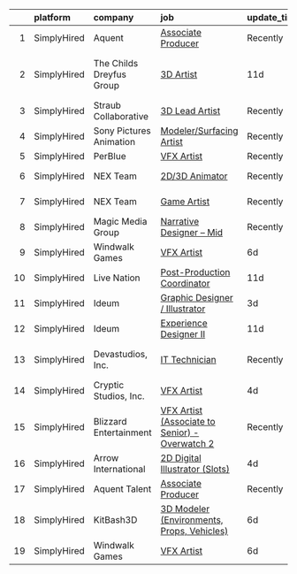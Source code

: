 

|    | platform    | company                  | job                                                                                                                                                     | update_time   | location                          |
|---:|:------------|:-------------------------|:--------------------------------------------------------------------------------------------------------------------------------------------------------|:--------------|:----------------------------------|
|  1 | SimplyHired | Aquent                   | [Associate Producer](https://www.simplyhired.com/job/grfBPhcFiNSbtXvgxj5FDzB3Brs3OmhAWMYw-RAgsCRt_dV1V9zeRQ?q=vfx+designer)                             | Recently      | Cupertino, CA                     |
|  2 | SimplyHired | The Childs Dreyfus Group | [3D Artist](https://www.simplyhired.com/job/hS8dFT_i9hbvPROdRP4Fgjn69WB5LdgdrT8TjTprCrtuz1zBDaA7Gw?q=vfx+designer)                                      | 11d           | California City, CA +16 locations |
|  3 | SimplyHired | Straub Collaborative     | [3D Lead Artist](https://www.simplyhired.com/job/oajsZy8wtmR9iP3wMtttISCS7viAvsr0ilPj1czPqU1jsRMzRgquLg?q=vfx+designer)                                 | Recently      | Remote                            |
|  4 | SimplyHired | Sony Pictures Animation  | [Modeler/Surfacing Artist](https://www.simplyhired.com/job/DDM4XjTvUshTzPz9NGXi6WBTczwDvx6-8pRwK4_2T19DCSk6sXnopw?q=vfx+designer)                       | Recently      | Culver City, CA                   |
|  5 | SimplyHired | PerBlue                  | [VFX Artist](https://www.simplyhired.com/job/jr_wo6bkcEQtgXhXt5XDJi8-YxVS2pqRMiSy4f7qmipHH9PvzWDSJA?q=vfx+designer)                                     | Recently      | Remote                            |
|  6 | SimplyHired | NEX Team                 | [2D/3D Animator](https://www.simplyhired.com/job/S5M69fHPCTwjw0slKw9ja641Fx0mv-HUJQdFGfuuPiL2_yo0QpbMJQ?q=vfx+designer)                                 | Recently      | San Jose, CA                      |
|  7 | SimplyHired | NEX Team                 | [Game Artist](https://www.simplyhired.com/job/iVkoAAMN1edBhgoQM66yQmgz4Y8e1psB7T-iOLVmv2-MQxpbwRq6-g?q=vfx+designer)                                    | Recently      | San Jose, CA                      |
|  8 | SimplyHired | Magic Media Group        | [Narrative Designer – Mid](https://www.simplyhired.com/job/wqtmI5MakxiGwqivB38XAN9zCMEcxBYDzrt86dzr9QdGuDKHY1GWTQ?q=vfx+designer)                       | Recently      | Remote                            |
|  9 | SimplyHired | Windwalk Games           | [VFX Artist](https://www.simplyhired.com/job/qRWaD6kbd4ZC8FD321L0qKYnbcc69qoZvgdhuB44dkE7xyo3FsLusQ?q=vfx+designer)                                     | 6d            | Remote                            |
| 10 | SimplyHired | Live Nation              | [Post-Production Coordinator](https://www.simplyhired.com/job/e5ijToRcygPd5LThysnut0irvNRgQAm3IAKQZ6gTj1fCcUwBisrRFQ?q=vfx+designer)                    | 11d           | Hollywood, CA                     |
| 11 | SimplyHired | Ideum                    | [Graphic Designer / Illustrator](https://www.simplyhired.com/job/85iXrM45nFHA3CF5ck50O6SHR5yQzCgc3UotRZlxIomLJMCBW1BLjA?q=vfx+designer)                 | 3d            | Corrales, NM                      |
| 12 | SimplyHired | Ideum                    | [Experience Designer II](https://www.simplyhired.com/job/CcrdDJgkb7IfE9RN0kKoZ6x2GId1KLPZY9qbmcy2rwknchJf9XwZpg?q=vfx+designer)                         | 11d           | Corrales, NM                      |
| 13 | SimplyHired | Devastudios, Inc.        | [IT Technician](https://www.simplyhired.com/job/2MajMeqhZQQHsdSqQqbN0JsA4dCsfjla3hhJJ-1TYdrVYP9ZNDq6Ag?q=vfx+designer)                                  | Recently      | Santa Monica, CA                  |
| 14 | SimplyHired | Cryptic Studios, Inc.    | [VFX Artist](https://www.simplyhired.com/job/qroaLHSdTHl99y_TMqtKUVR4KJfHQ8KMzznnM8Q3eKnLzD5JLst_wA?q=vfx+designer)                                     | 4d            | Los Gatos, CA                     |
| 15 | SimplyHired | Blizzard Entertainment   | [VFX Artist (Associate to Senior) - Overwatch 2](https://www.simplyhired.com/job/2d70J5UkkZ2YmvlvJfcaEqf0vVFEZwLt57euRMmQlk3Afx_2Q_gYzw?q=vfx+designer) | Recently      | Irvine, CA                        |
| 16 | SimplyHired | Arrow International      | [2D Digital Illustrator (Slots)](https://www.simplyhired.com/job/GYcdckVYRdlvDpMdZNJ1y_kucZskeAmcizARYpdvLcu9IQsN7UJ9iw?q=vfx+designer)                 | 4d            | United States                     |
| 17 | SimplyHired | Aquent Talent            | [Associate Producer](https://www.simplyhired.com/job/ETsb-pxOnJkWdi84sqwYm9tCxIqHr7YuGO4_TuAu8L2hVvjSvMXBUA?q=vfx+designer)                             | Recently      | Cupertino, CA                     |
| 18 | SimplyHired | KitBash3D                | [3D Modeler (Environments, Props, Vehicles)](https://www.simplyhired.com/job/1xCxPyrEcQMOkHjvLC21jooAHbgF__dAvdwHrvzHZZ-ho8DZ-Z4nwQ?q=vfx+designer)     | 6d            | Remote                            |
| 19 | SimplyHired | Windwalk Games           | [VFX Artist](https://www.simplyhired.com/job/qRWaD6kbd4ZC8FD321L0qKYnbcc69qoZvgdhuB44dkE7xyo3FsLusQ?q=vfx+designer)                                     | 6d            | Remote                            |